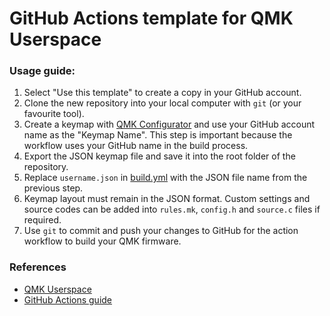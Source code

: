 # GitHub Actions template for QMK Userspace

### Usage guide:
1. Select "Use this template" to create a copy in your GitHub account.
1. Clone the new repository into your local computer with `git` (or your favourite tool).
1. Create a keymap with [QMK Configurator](https://config.qmk.fm/) and use your GitHub account name as the "Keymap Name". This step is important because the workflow uses your GitHub name in the build process.
1. Export the JSON keymap file and save it into the root folder of the repository.
1. Replace `username.json` in [build.yml](.github/workflows/build.yml) with the JSON file name from the previous step.
1. Keymap layout must remain in the JSON format. Custom settings and source codes can be added into `rules.mk`, `config.h` and `source.c` files if required.
1. Use `git` to commit and push your changes to GitHub for the action workflow to build your QMK firmware.

### References
* [QMK Userspace](https://docs.qmk.fm/#/feature_userspace)
* [GitHub Actions guide](https://docs.github.com/en/actions/learn-github-actions)

